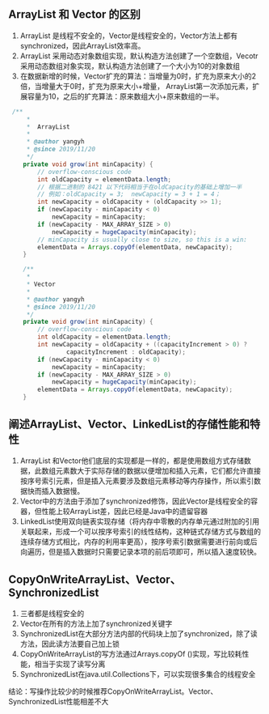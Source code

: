 ## ArrayList 和 Vector 的区别

1. ArrayList 是线程不安全的，Vector是线程安全的，Vector方法上都有synchronized，因此ArrayList效率高。
2. ArrayList 采用动态对象数组实现，默认构造方法创建了一个空数组，Vecotr 采用动态数组对象实现，默认构造方法创建了一个大小为10的对象数组
3. 在数据新增的时候，Vector扩充的算法：当增量为0时，扩充为原来大小的2倍，当增量大于0时，扩充为原来大小+增量， ArrayList第一次添加元素，扩展容量为10，之后的扩充算法：原来数组大小+原来数组的一半。

```java
 /**
     *
     *  ArrayList
     * 
     * @author yangyh
     * @since 2019/11/20
     */
    private void grow(int minCapacity) {
        // overflow-conscious code
        int oldCapacity = elementData.length;
        // 根据二进制的 8421 以下代码相当于在oldCapacity的基础上增加一半
        // 例如：oldCapacity = 3;  newCapacity = 3 + 1 = 4；
        int newCapacity = oldCapacity + (oldCapacity >> 1);
        if (newCapacity - minCapacity < 0)
            newCapacity = minCapacity;
        if (newCapacity - MAX_ARRAY_SIZE > 0)
            newCapacity = hugeCapacity(minCapacity);
        // minCapacity is usually close to size, so this is a win:
        elementData = Arrays.copyOf(elementData, newCapacity);
    }
```

```java
    /**
     *
     * Vector
     *
     * @author yangyh
     * @since 2019/11/20
     */
    private void grow(int minCapacity) {
        // overflow-conscious code
        int oldCapacity = elementData.length;
        int newCapacity = oldCapacity + ((capacityIncrement > 0) ?
                capacityIncrement : oldCapacity);
        if (newCapacity - minCapacity < 0)
            newCapacity = minCapacity;
        if (newCapacity - MAX_ARRAY_SIZE > 0)
            newCapacity = hugeCapacity(minCapacity);
        elementData = Arrays.copyOf(elementData, newCapacity);
    }
```



## 阐述ArrayList、Vector、LinkedList的存储性能和特性

1. ArrayList 和Vector他们底层的实现都是一样的，都是使用数组方式存储数据，此数组元素数大于实际存储的数据以便增加和插入元素，它们都允许直接按序号索引元素，但是插入元素要涉及数组元素移动等内存操作，所以索引数据快而插入数据慢。
2. Vector中的方法由于添加了synchronized修饰，因此Vector是线程安全的容器，但性能上较ArrayList差，因此已经是Java中的遗留容器
3.  LinkedList使用双向链表实现存储（将内存中零散的内存单元通过附加的引用关联起来，形成一个可以按序号索引的线性结构，这种链式存储方式与数组的连续存储方式相比，内存的利用率更高），按序号索引数据需要进行前向或后向遍历，但是插入数据时只需要记录本项的前后项即可，所以插入速度较快。            



## CopyOnWriteArrayList、Vector、SynchronizedList

1. 三者都是线程安全的
2. Vector在所有的方法上加了synchronized关键字
3. SynchronizedList在大部分方法内部的代码块上加了synchronized，除了读方法，因此读方法要自己加上锁
4. CopyOnWriteArrayList的写方法通过Arrays.copyOf ()实现，写比较耗性能，相当于实现了读写分离
5. SynchronizedList在java.util.Collections下，可以实现很多集合的线程安全

结论：写操作比较少的时候推荐CopyOnWriteArrayList。Vector、SynchronizedList性能相差不大